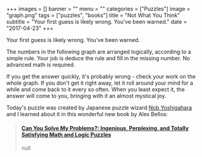 +++
images = []
banner = ""
menu = ""
categories = ["Puzzles"]
image = "graph.png"
tags = ["puzzles", "books"]
title = "Not What You Think"
subtitle = "Your first guess is likely wrong. You've been warned."
date = "2017-04-23"
+++

Your first guess is likely wrong. You've been warned.<!--more-->

The numbers in the following graph are arranged logically, according to a simple rule.
Your job is deduce the rule and fill in the missing number. No advanced math is required.

If you get the answer quickly, it's probably wrong - check your work on the whole graph. 
If you don't get it right away, let it roll around your mind for a while and come back to
it every so often. When you least expect it, the answer will come to you, bringing with it
an almost mystical joy.

Today's puzzle was created by Japanese puzzle wizard
[Nob Yoshigahara](https://en.wikipedia.org/wiki/Nob_Yoshigahara) and I learned about it
in this wonderful new book by Alex Bellos:

<blockquote class="embedly-card" data-card-controls="0"><h4><a href="https://www.amazon.com/gp/product/161519388X/ref=as_li_tl?ie=UTF8&tag=amafinthebesr-20&camp=1789&creative=9325&linkCode=as2&creativeASIN=161519388X&linkId=47d82eb6fb883a081edaec2a1aeecfa5">Can You Solve My Problems?: Ingenious, Perplexing, and Totally Satisfying Math and Logic Puzzles</a></h4><p>null</p></blockquote>
<script async src="//cdn.embedly.com/widgets/platform.js" charset="UTF-8"></script>

